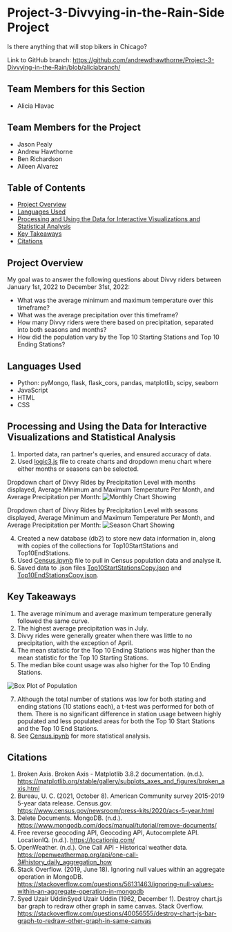 # Project-3-Divvying-in-the-Rain-Side Project
Is there anything that will stop bikers in Chicago? 

Link to GitHub branch: https://github.com/andrewdhawthorne/Project-3-Divvying-in-the-Rain/blob/aliciabranch/

## Team Members for this Section
* Alicia Hlavac 
## Team Members for the Project
* Jason Pealy
* Andrew Hawthorne
* Ben Richardson
* Aileen Alvarez

## Table of Contents

* [Project Overview](https://github.com/andrewdhawthorne/Project-3-Divvying-in-the-Rain/blob/aliciabranch/READMEaliciabranch.md#project-overview)
* [Languages Used](https://github.com/andrewdhawthorne/Project-3-Divvying-in-the-Rain/blob/aliciabranch/READMEaliciabranch.md#languages-used)
* [Processing and Using the Data for Interactive Visualizations and Statistical Analysis](https://github.com/andrewdhawthorne/Project-3-Divvying-in-the-Rain/blob/aliciabranch/READMEaliciabranch.md#processing-and-using-the-data-for-interactive-visualizations-and-statistical-analysis)
* [Key Takeaways](https://github.com/andrewdhawthorne/Project-3-Divvying-in-the-Rain/blob/aliciabranch/READMEaliciabranch.md#key-takeaways)
* [Citations](https://github.com/andrewdhawthorne/Project-3-Divvying-in-the-Rain/blob/aliciabranch/READMEaliciabranch.md#citations)

 ## Project Overview

My goal was to answer the following questions about Divvy riders between January 1st, 2022 to December 31st, 2022:
* What was the average minimum and maximum temperature over this timeframe?
* What was the average precipitation over this timeframe?
* How many Divvy riders were there based on precipitation, separated into both seasons and months?
* How did the population vary by the Top 10 Starting Stations and Top 10 Ending Stations?


## Languages Used
* Python: pyMongo, flask, flask_cors, pandas, matplotlib, scipy, seaborn
* JavaScript
* HTML
* CSS

## Processing and Using the Data for Interactive Visualizations and Statistical Analysis
1. Imported data, ran partner's queries, and ensured accuracy of data.
2. Used [logic3.js](https://github.com/andrewdhawthorne/Project-3-Divvying-in-the-Rain/blob/aliciabranch/static/js/logic3.js) file to create charts and dropdown menu chart where either months or seasons can be selected.
   
Dropdown chart of Divvy Rides by Precipitation Level with months displayed, Average Minimum and Maximum Temperature Per Month, and Average Precipitation per Month:
![Monthly Chart Showing](https://github.com/andrewdhawthorne/Project-3-Divvying-in-the-Rain/assets/127240852/c84bc270-01a2-4958-bb74-52905fb1a775)


Dropdown chart of Divvy Rides by Precipitation Level with seasons displayed, Average Minimum and Maximum Temperature Per Month, and Average Precipitation per Month:
![Season Chart Showing](https://github.com/andrewdhawthorne/Project-3-Divvying-in-the-Rain/assets/127240852/1776a98c-6b66-46e7-98b6-3f17385a213e)

4. Created a new database (db2) to store new data information in, along with copies of the collections for Top10StartStations and Top10EndStations. 
5. Used [Census.ipynb](https://github.com/andrewdhawthorne/Project-3-Divvying-in-the-Rain/blob/aliciabranch/Census.ipynb) file to pull in Census population data and analyse it.
6. Saved data to .json files [Top10StartStationsCopy.json](https://github.com/andrewdhawthorne/Project-3-Divvying-in-the-Rain/blob/aliciabranch/Top10StartStationsCopy.json) and [Top10EndStationsCopy.json](https://github.com/andrewdhawthorne/Project-3-Divvying-in-the-Rain/blob/aliciabranch/Top10EndStationsCopy.json).

## Key Takeaways
1. The average minimum and average maximum temperature generally followed the same curve.
2. The highest average precipitation was in July.
3. Divvy rides were generally greater when there was little to no precipitation, with the exception of April.
4. The mean statistic for the Top 10 Ending Stations was higher than the mean statistic for the Top 10 Starting Stations.
5. The median bike count usage was also higher for the Top 10 Ending Stations.

![Box Plot of Population](https://github.com/andrewdhawthorne/Project-3-Divvying-in-the-Rain/assets/127240852/706db730-15e9-4675-91d2-d45eee003676)

  
7. Although the total number of stations was low for both stating and ending stations (10 stations each), a t-test was performed for both of them.  There is no significant difference in station usage between highly populated and less populated areas for both the Top 10 Start Stations and the Top 10 End Stations.
8. See [Census.ipynb](https://github.com/andrewdhawthorne/Project-3-Divvying-in-the-Rain/blob/aliciabranch/Census.ipynb) for more statistical analysis. 

## Citations
1. Broken Axis. Broken Axis - Matplotlib 3.8.2 documentation. (n.d.). https://matplotlib.org/stable/gallery/subplots_axes_and_figures/broken_axis.html 
2. Bureau, U. C. (2021, October 8). American Community survey 2015-2019 5-year data release. Census.gov. https://www.census.gov/newsroom/press-kits/2020/acs-5-year.html 
3. Delete Documents. MongoDB. (n.d.). https://www.mongodb.com/docs/manual/tutorial/remove-documents/ 
4. Free reverse geocoding API, Geocoding API, Autocomplete API. LocationIQ. (n.d.). https://locationiq.com/ 
5. OpenWeather. (n.d.). One Call API - Historical weather data. https://openweathermap.org/api/one-call-3#history_daily_aggregation_how
6. Stack Overflow. (2019, June 18). Ignoring null values within an aggregate operation in MongoDB. https://stackoverflow.com/questions/56131463/ignoring-null-values-within-an-aggregate-operation-in-mongodb
7. Syed Uzair UddinSyed Uzair Uddin (1962, December 1). Destroy chart.js bar graph to redraw other graph in same canvas. Stack Overflow. https://stackoverflow.com/questions/40056555/destroy-chart-js-bar-graph-to-redraw-other-graph-in-same-canvas

